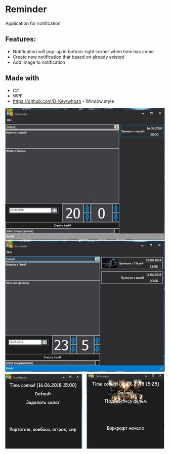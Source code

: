 ﻿# Reminder
 Application for notification

## Features:
 * Notification will pop-up in bottom-right corner when time has come
 * Create new notification that based on already existed
 * Add image to notification

## Made with
 * С#
 * WPF
 * https://github.com/D-Key/whosh - Window style

![](readme/img1.jpg)
![](readme/img2.jpg)
![](readme/img3.jpg)
